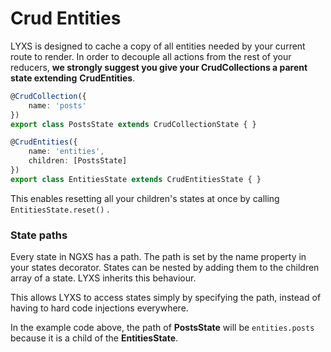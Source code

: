 # Crud Entities

LYXS is designed to cache a copy of all entities needed by your current route to render. In order to decouple all actions from the rest of your reducers, **we strongly suggest you give your CrudCollections a parent state extending** **CrudEntities**.

```typescript
@CrudCollection({
    name: 'posts'
})
export class PostsState extends CrudCollectionState { }

@CrudEntities({
    name: 'entities',
    children: [PostsState]
})
export class EntitiesState extends CrudEntitiesState { }
```

This enables resetting all your children's states at once by calling `EntitiesState.reset()` .

### State paths

Every state in NGXS has a path. The path is set by the name property in your states decorator. States can be nested by adding them to the children array of a state. LYXS inherits this behaviour.

This allows LYXS to access states simply by specifying the path, instead of having to hard code injections everywhere.

In the example code above, the path of **PostsState** will be `entities.posts` because it is a child of the **EntitiesState**.





